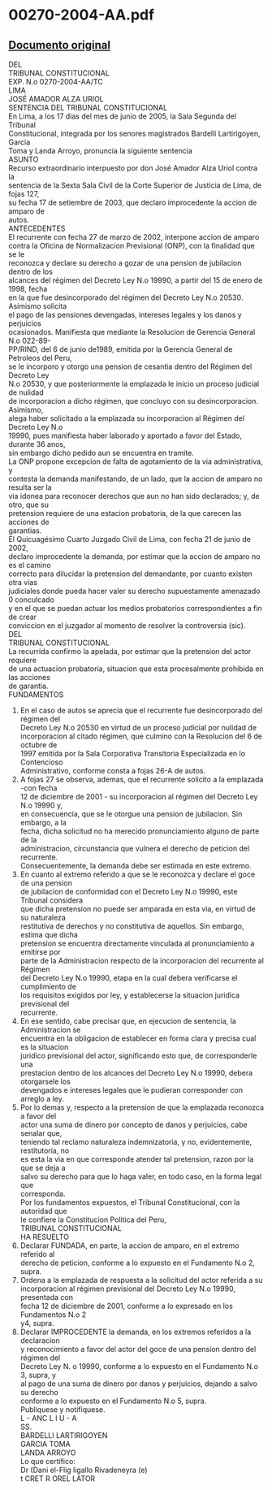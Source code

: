 
00270-2004-AA.pdf
=================
  
[Documento original](https://tc.gob.pe/jurisprudencia/2005/00270-2004-AA.pdf)  
---  
DEL  
TRIBUNAL CONSTITUCIONAL  
EXP. N.o 0270-2004-AA/TC  
LIMA  
JOSÉ AMADOR ALZA URIOL  
SENTENCIA DEL TRIBUNAL CONSTITUCIONAL  
En Lima, a los 17 dias del mes de junio de 2005, la Sala Segunda del Tribunal  
Constitucional, integrada por los senores magistrados Bardelli Lartirigoyen, Garcia  
Toma y Landa Arroyo, pronuncia la siguiente sentencia  
ASUNTO  
Recurso extraordinario interpuesto por don José Amador Alza Uriol contra la  
sentencia de la Sexta Sala Civil de la Corte Superior de Justicia de Lima, de fojas 127,  
su fecha 17 de setiembre de 2003, que declaro improcedente la accion de amparo de  
autos.  
ANTECEDENTES  
El recurrente con fecha 27 de marzo de 2002, interpone accion de amparo  
contra la Oficina de Normalizacion Previsional (ONP), con la finalidad que se le  
reconozca y declare su derecho a gozar de una pension de jubilacion dentro de los  
alcances del régimen del Decreto Ley N.o 19990, a partir del 15 de enero de 1998, fecha  
en la que fue desincorporado del régimen del Decreto Ley N.o 20530. Asimismo solicita  
el pago de las pensiones devengadas, intereses legales y los danos y perjuicios  
ocasionados. Manifiesta que mediante la Resolucion de Gerencia General N.o 022-89-  
PP/RIND, del 6 de junio de1989, emitida por la Gerencia General de Petroleos del Peru,  
se le incorporo y otorgo una pension de cesantia dentro del Régimen del Decreto Ley  
N.o 20530, y que posteriormente la emplazada le inicio un proceso judicial de nulidad  
de incorporacion a dicho régimen, que concluyo con su desincorporacion. Asimismo,  
alega haber solicitado a la emplazada su incorporacion al Régimen del Decreto Ley N.o  
19990, pues manifiesta haber laborado y aportado a favor del Estado, durante 36 anos,  
sin embargo dicho pedido aun se encuentra en tramite.  
La ONP propone excepcion de falta de agotamiento de la via administrativa, y  
contesta la demanda manifestando, de un lado, que la accion de amparo no resulta ser la  
via idonea para reconocer derechos que aun no han sido declarados; y, de otro, que su  
pretension requiere de una estacion probatoria, de la que carecen las acciones de  
garantias.  
El Quicuagésimo Cuarto Juzgado Civil de Lima, con fecha 21 de junio de 2002,  
declaro improcedente la demanda, por estimar que la accion de amparo no es el camino  
correcto para dilucidar la pretension del demandante, por cuanto existen otra vias  
judiciales donde pueda hacer valer su derecho supuestamente amenazado 0 conculcado  
y en el que se puedan actuar los medios probatorios correspondientes a fin de crear  
conviccion en el juzgador al momento de resolver la controversia (sic).  
DEL  
TRIBUNAL CONSTITUCIONAL  
La recurrida confirmo la apelada, por estimar que la pretension del actor requiere  
de una actuacion probatoria, situacion que esta procesalmente prohibida en las acciones  
de garantia.  
FUNDAMENTOS  
1. En el caso de autos se aprecia que el recurrente fue desincorporado del régimen del  
Decreto Ley N.o 20530 en virtud de un proceso judicial por nulidad de  
incorporacion al citado régimen, que culmino con la Resolucion del 6 de octubre de  
1997 emitida por la Sala Corporativa Transitoria Especializada en lo Contencioso  
Administrativo, conforme consta a fojas 26-A de autos.  
2. A fojas 27 se observa, ademas, que el recurrente solicito a la emplazada -con fecha  
12 de diciembre de 2001 - su incorporacion al régimen del Decreto Ley N.o 19990 y,  
en consecuencia, que se le otorgue una pension de jubilacion. Sin embargo, a la  
fecha, dicha solicitud no ha merecido pronunciamiento alguno de parte de la  
administracion, circunstancia que vulnera el derecho de peticion del recurrente.  
Consecuentemente, la demanda debe ser estimada en este extremo.  
3. En cuanto al extremo referido a que se le reconozca y declare el goce de una pension  
de jubilacion de conformidad con el Decreto Ley N.o 19990, este Tribunal considera  
que dicha pretension no puede ser amparada en esta via, en virtud de su naturaleza  
restitutiva de derechos y no constitutiva de aquellos. Sin embargo, estima que dicha  
pretension se encuentra directamente vinculada al pronunciamiento a emitirse por  
parte de la Administracion respecto de la incorporacion del recurrente al Régimen  
del Decreto Ley N.o 19990, etapa en la cual debera verificarse el cumplimiento de  
los requisitos exigidos por ley, y establecerse la situacion juridica previsional del  
recurrente.  
4. En ese sentido, cabe precisar que, en ejecucion de sentencia, la Administracion se  
encuentra en la obligacion de establecer en forma clara y precisa cual es la situacion  
juridico previsional del actor, significando esto que, de corresponderle una  
prestacion dentro de los alcances del Decreto Ley N.o 19990, debera otorgarsele los  
devengados e intereses legales que le pudieran corresponder con arreglo a ley.  
5. Por lo demas y, respecto a la pretension de que la emplazada reconozca a favor del  
actor una suma de dinero por concepto de danos y perjuicios, cabe senalar que,  
teniendo tal reclamo naturaleza indemnizatoria, y no, evidentemente, restitutoria, no  
es esta la via en que corresponde atender tal pretension, razon por la que se deja a  
salvo su derecho para que lo haga valer, en todo caso, en la forma legal que  
corresponda.  
Por los fundamentos expuestos, el Tribunal Constitucional, con la autoridad que  
le confiere la Constitucion Politica del Peru,  
TRIBUNAL CONSTITUCIONAL  
HA RESUELTO  
1. Declarar FUNDADA, en parte, la accion de amparo, en el extremo referido al  
derecho de peticion, conforme a lo expuesto en el Fundamento N.o 2, supra.  
2. Ordena a la emplazada de respuesta a la solicitud del actor referida a su  
incorporacion al régimen previsional del Decreto Ley N.o 19990, presentada con  
fecha 12 de diciembre de 2001, conforme a lo expresado en los Fundamentos N.o 2  
y4, supra.  
3. Declarar IMPROCEDENTE la demanda, en los extremos referidos a la declaracion  
y reconocimiento a favor del actor del goce de una pension dentro del régimen del  
Decreto Ley N. o 19990, conforme a lo expuesto en el Fundamento N.o 3, supra, y  
al pago de una suma de dinero por danos y perjuicios, dejando a salvo su derecho  
conforme a lo expuesto en el Fundamento N.o 5, supra.  
Publiquese y notifiquese.  
L - ANC L I U - A  
SS.  
BARDELLI LARTIRIGOYEN  
GARCIA TOMA  
LANDA ARROYO  
Lo que certifico:  
Dr (Dani el-Flig ligallo Rivadeneyra (e)  
t CRET R OREL LATOR